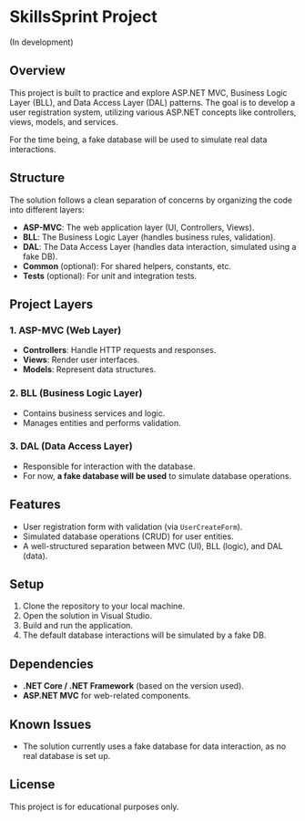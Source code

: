 # SkillsSprint Project
(In development)

## Overview
This project is built to practice and explore ASP.NET MVC, Business Logic Layer (BLL), and Data Access Layer (DAL) patterns. The goal is to develop a user registration system, utilizing various ASP.NET concepts like controllers, views, models, and services.

For the time being, a fake database will be used to simulate real data interactions.

## Structure
The solution follows a clean separation of concerns by organizing the code into different layers:

- **ASP-MVC**: The web application layer (UI, Controllers, Views).
- **BLL**: The Business Logic Layer (handles business rules, validation).
- **DAL**: The Data Access Layer (handles data interaction, simulated using a fake DB).
- **Common** (optional): For shared helpers, constants, etc.
- **Tests** (optional): For unit and integration tests.

## Project Layers

### 1. ASP-MVC (Web Layer)
- **Controllers**: Handle HTTP requests and responses.
- **Views**: Render user interfaces.
- **Models**: Represent data structures.

### 2. BLL (Business Logic Layer)
- Contains business services and logic.
- Manages entities and performs validation.

### 3. DAL (Data Access Layer)
- Responsible for interaction with the database.
- For now, **a fake database will be used** to simulate database operations.

## Features
- User registration form with validation (via `UserCreateForm`).
- Simulated database operations (CRUD) for user entities.
- A well-structured separation between MVC (UI), BLL (logic), and DAL (data).

## Setup

1. Clone the repository to your local machine.
2. Open the solution in Visual Studio.
3. Build and run the application.
4. The default database interactions will be simulated by a fake DB.

## Dependencies
- **.NET Core / .NET Framework** (based on the version used).
- **ASP.NET MVC** for web-related components.

## Known Issues
- The solution currently uses a fake database for data interaction, as no real database is set up.

## License
This project is for educational purposes only.
